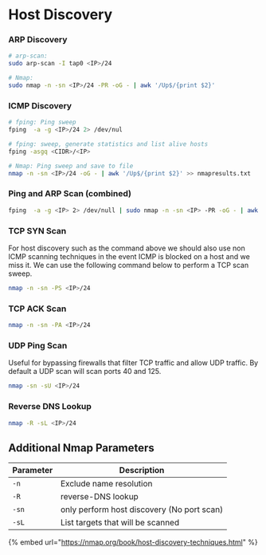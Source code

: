 





# Host Discovery

### ARP Discovery

```bash
# arp-scan:
sudo arp-scan -I tap0 <IP>/24

# Nmap:
sudo nmap -n -sn <IP>/24 -PR -oG - | awk '/Up$/{print $2}'
```

### ICMP Discovery

```bash
# fping: Ping sweep
fping  -a -g <IP>/24 2> /dev/nul

# fping: sweep, generate statistics and list alive hosts
fping -asgq <CIDR>/<IP>

# Nmap: Ping sweep and save to file
nmap -n -sn <IP>/24 -oG - | awk '/Up$/{print $2}' >> nmapresults.txt
```

### Ping and ARP Scan (combined)

```bash
fping  -a -g <IP> 2> /dev/null | sudo nmap -n -sn <IP> -PR -oG - | awk '/Up$/{print $2}' | uniq -u > AliveHosts.txt
```

### TCP SYN Scan

For host discovery such as the command above we should also use non ICMP scanning techniques in the event ICMP is blocked on a host and we miss it. We can use the following command below to perform a TCP scan sweep.

```bash
nmap -n -sn -PS <IP>/24
```

### TCP ACK Scan

```bash
nmap -n -sn -PA <IP>/24
```

### UDP Ping Scan

Useful for bypassing firewalls that filter TCP traffic and allow UDP traffic. By default a UDP scan will scan ports 40 and 125.

```bash
nmap -sn -sU <IP>/24
```

### Reverse DNS Lookup

```bash
nmap -R -sL <IP>/24
```

## Additional Nmap Parameters

| Parameter | Description                                |
| --------- | ------------------------------------------ |
| `-n`      | Exclude name resolution                    |
| `-R`      | reverse-DNS lookup                         |
| `-sn`     | only perform host discovery (No port scan) |
| `-sL`     | List targets that will be scanned          |

{% embed url="https://nmap.org/book/host-discovery-techniques.html" %}

